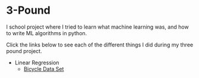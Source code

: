 # 3-Pound
I school project where I tried to learn what machine learning was, and how to write ML algorithms in python.

Click the links below to see each of the different things I did during my three pound project.

- Linear Regression
    - [Bicycle Data Set](https://github.com/Jaimss/3-Pound/tree/master/linreg-bicycle)
